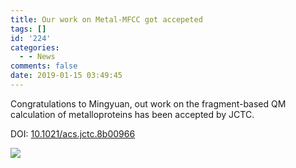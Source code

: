 ```yaml
---
title: Our work on Metal-MFCC got accepeted
tags: []
id: '224'
categories:
  - - News
comments: false
date: 2019-01-15 03:49:45
---
```


Congratulations to Mingyuan, out work on the fragment-based QM calculation of metalloproteins has been accepted by JCTC.

DOI: [10.1021/acs.jctc.8b00966](https://pubs.acs.org/doi/10.1021/acs.jctc.8b00966)

![](https://bb.njzjz.win/file/jinzhe/img/1upyh5yCvA5J4tRnTksTk0PbHhu9giVVI)